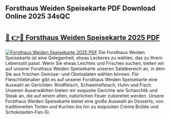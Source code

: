 ## Forsthaus Weiden Speisekarte PDF Download Online 2025 34sQC

# <h2><a href="http://gc92j4s.nevu.top/?p=Forsthaus+Weiden+Speisekarte">🔗 👉🔴 Forsthaus Weiden Speisekarte 2025 PDF</a></h2>

[![Forsthaus Weiden Speisekarte 2025 PDF](https://i.imgur.com/dBaPXMq.png)](http://gc92j4s.nevu.top/?p=Forsthaus+Weiden+Speisekarte)
Die Forsthaus Weiden Speisekarte ist eine Gelegenheit, etwas Leckeres zu wählen, das zu Ihrem Lebensstil passt. Wenn Sie etwas Leichtes und Frisches suchen, bieten wir auf unserer Forsthaus Weiden Speisekarte unseren Salatbereich an, in dem Sie aus frischen Gemüse- und Obstsalaten wählen können. Für Fleischliebhaber gibt es auf unserer Forsthaus Weiden Speisekarte eine Auswahl an Gerichten: Rindfleisch, Schweinefleisch, Huhn und Fisch. Unseren Auserwählten bieten wir exquisite Gerichte wie Schaschlik und Steak an, die auf einem alten, natürlichen Feuer zubereitet werden. Unsere Forsthaus Weiden Speisekarte bietet eine große Auswahl an Desserts, von traditionellen Torten und Kuchen bis hin zu exquisiten Crème Brûlée und Schokoladen-Fan-Si.

